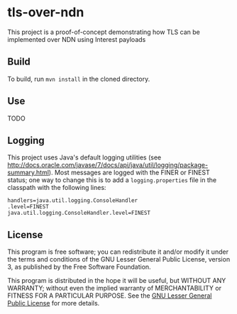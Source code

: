 # tls-over-ndn

This project is a proof-of-concept demonstrating how TLS can be implemented over
NDN using Interest payloads

## Build

To build, run `mvn install` in the cloned directory.

## Use

TODO

## Logging

This project uses Java's default logging utilities (see http://docs.oracle.com/javase/7/docs/api/java/util/logging/package-summary.html). Most messages are logged with the FINER or FINEST status; one way to change this is to add a `logging.properties` file in the classpath with the following lines:
```
handlers=java.util.logging.ConsoleHandler
.level=FINEST
java.util.logging.ConsoleHandler.level=FINEST
```

## License

This program is free software; you can redistribute it and/or modify it under the terms and conditions of the GNU Lesser General Public License, version 3, as published by the Free Software Foundation.

This program is distributed in the hope it will be useful, but WITHOUT ANY WARRANTY; without even the implied warranty of MERCHANTABILITY or FITNESS FOR A PARTICULAR PURPOSE.  See the [GNU Lesser General Public License](http://www.gnu.org/licenses/lgpl-3.0.en.html) for more details.
